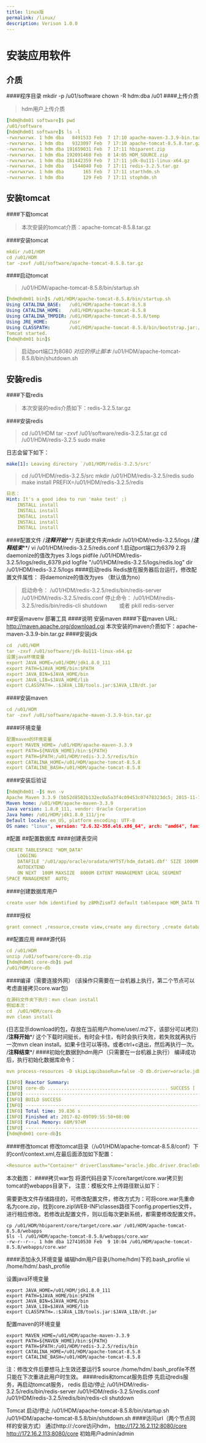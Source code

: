 ```yaml
---
title: linux版
permalink: /linux/
description: Verison 1.0.0
---
```


# 安装应用软件

## 介质

####程序目录
mkdir -p /u01/software
chown -R hdm:dba /u01
####上传介质
>hdm用户上传介质

```yaml
[hdm@hdm01 software]$ pwd/u01/software[hdm@hdm01 software]$ ls -l-rwxrwxrwx. 1 hdm dba   8491533 Feb  7 17:10 apache-maven-3.3.9-bin.tar.gz-rwxrwxrwx. 1 hdm dba   9323097 Feb  7 17:10 apache-tomcat-8.5.8.tar.gz-rwxrwxrwx. 1 hdm dba 191659031 Feb  7 17:11 hbiparent.zip-rwxrwxrwx. 1 hdm dba 192091468 Feb  8 14:05 HDM_SOURCE.zip-rwxrwxrwx. 1 hdm dba 181442359 Feb  7 17:11 jdk-8u111-linux-x64.gz-rwxrwxrwx. 1 hdm dba   1544040 Feb  7 17:11 redis-3.2.5.tar.gz-rwxrwxrwx. 1 hdm dba       165 Feb  7 17:11 starthdm.sh-rwxrwxrwx. 1 hdm dba       129 Feb  7 17:11 stophdm.sh
```

## 安装tomcat

####下载tomcat

>本次安装的tomcat介质：apache-tomcat-8.5.8.tar.gz

####安装tomcat
```yaml
mkdir /u01/HDMcd /u01/HDMtar -zxvf /u01/software/apache-tomcat-8.5.8.tar.gz
```


####启动tomcat
>/u01/HDM/apache-tomcat-8.5.8/bin/startup.sh

```yaml[hdm@hdm01 bin]$ /u01/HDM/apache-tomcat-8.5.8/bin/startup.shUsing CATALINA_BASE:   /u01/HDM/apache-tomcat-8.5.8Using CATALINA_HOME:   /u01/HDM/apache-tomcat-8.5.8Using CATALINA_TMPDIR: /u01/HDM/apache-tomcat-8.5.8/tempUsing JRE_HOME:        /usrUsing CLASSPATH:       /u01/HDM/apache-tomcat-8.5.8/bin/bootstrap.jar:/u01/HDM/apache-tomcat-8.5.8/bin/tomcat-juli.jarTomcat started.[hdm@hdm01 bin]$
```
>启动port端口为8080*对应的停止脚本*/u01/HDM/apache-tomcat-8.5.8/bin/shutdown.sh

## 安装redis
####下载redis

>本次安装的redis介质如下：redis-3.2.5.tar.gz

####安装redis

>cd /u01/HDMtar -zxvf /u01/software/redis-3.2.5.tar.gzcd /u01/HDM/redis-3.2.5sudo make 

日志会留下如下：
```yaml
make[1]: Leaving directory `/u01/HDM/redis-3.2.5/src'
```

>cd /u01/HDM/redis-3.2.5/srcmkdir /u01/HDM/redis-3.2.5/redissudo make install  PREFIX=/u01/HDM/redis-3.2.5/redis

```yaml
日志：Hint: It's a good idea to run 'make test' ;)    INSTALL install    INSTALL install    INSTALL install    INSTALL install    INSTALL install
```

####配置文件
/*******************************注释开始*********************************/先新建文件夹mkdir /u01/HDM/redis-3.2.5/logs/*******************************注释结束*********************************/vi /u01/HDM/redis-3.2.5/redis.conf1.启动port端口为63792.将daemonize的值改为yes3.logspidfile /u01/HDM/redis-3.2.5/logs/redis_6379.pidlogfile "/u01/HDM/redis-3.2.5/logs/redis.log"dir /u01/HDM/redis-3.2.5/logs
####启动redis
Redis放在服务器后台运行，修改配置文件属性：将daemonize的值改为yes （默认值为no）
>启动命令：/u01/HDM/redis-3.2.5/redis/bin/redis-server  /u01/HDM/redis-3.2.5/redis.conf停止命令：/u01/HDM/redis-3.2.5/redis/bin/redis-cli shutdown　　或者pkill redis-server

##安装mavenv 部署工具
####说明
安装maven
####下载maven
URL: http://maven.apache.org/download.cgi本次安装的maven介质如下：apache-maven-3.3.9-bin.tar.gz
####安装jdk
```yaml
cd  /u01/HDMtar -zxvf /u01/software/jdk-8u111-linux-x64.gz设置java环境变量export JAVA_HOME=/u01/HDM/jdk1.8.0_111export PATH=$JAVA_HOME/bin:$PATHexport JAVA_BIN=$JAVA_HOME/binexport JAVA_LIB=$JAVA_HOME/libexport CLASSPATH=.:$JAVA_LIB/tools.jar:$JAVA_LIB/dt.jar
```
####安装maven
```yaml
cd /u01/HDMtar -zxvf /u01/software/apache-maven-3.3.9-bin.tar.gz
```
####环境变量
```yaml
配置maven的环境变量export MAVEN_HOME= /u01/HDM/apache-maven-3.3.9export PATH=${MAVEN_HOME}/bin:${PATH}export PATH=$PATH:/u01/HDM/redis-3.2.5/redis/binexport CATALINA_HOME=/u01/HDM/apache-tomcat-8.5.8export CATALINE_BASH=/u01/HDM/apache-tomcat-8.5.8
```
####安装后验证
```yaml
[hdm@hdm01 ~]$ mvn -vApache Maven 3.3.9 (bb52d8502b132ec0a5a3f4c09453c07478323dc5; 2015-11-11T00:41:47+08:00)Maven home: /u01/HDM/apache-maven-3.3.9Java version: 1.8.0_111, vendor: Oracle CorporationJava home: /u01/HDM/jdk1.8.0_111/jreDefault locale: en_US, platform encoding: UTF-8OS name: "linux", version: "2.6.32-358.el6.x86_64", arch: "amd64", family: "unix"
```
#配置
##配置数据库
####创建表空间
```yaml
CREATE TABLESPACE "HDM_DATA"     LOGGING     DATAFILE '/u01/app/oracle/oradata/HYTST/hdm_data01.dbf' SIZE 1000M     AUTOEXTEND     ON NEXT  100M MAXSIZE  8000M EXTENT MANAGEMENT LOCAL SEGMENT SPACE MANAGEMENT  AUTO;
```
####创建数据库用户
```yaml
create user hdm identified by z8MhZismTJ default tablespace HDM_DATA TEMPORARY TABLESPACE "TEMP";
```
####授权
```yaml
grant connect ,resource,create view,create any directory ,create database link to hdm;
```
##配置应用
####源代码
```yaml
cd /u01/HDMunzip /u01/software/core-db.zip[hdm@hdm01 core-db]$ pwd/u01/HDM/core-db
```
####编译（需要连接外网）
(该操作只需要在一台机器上执行，第二个节点可以考虑直接拷贝core.war包)```yaml
在源码文件夹下执行：mvn clean install例如本次：cd  /u01/HDM/core-dbmvn clean install
```(日志显示download的包，存放在当前用户/home/user/.m2下，该部分可以拷贝)/******************************注释开始*******************************/这个下载时间挺长，有时会卡住，有时会执行失败，若失败就再执行一次mvn clean install。如果卡住可以等待。或者ctrl+c退出，然后再执行一次。/******************************注释结束*******************************/
####初始化数据到hdm用户（只需要在一台机器上执行）
编译成功后，执行初始化数据库命令：
```yamlmvn process-resources -D skipLiquibaseRun=false -D db.driver=oracle.jdbc.driver.OracleDriver -D db.url=jdbc:oracle:thin:@ys-dbtest.jingpai.com:1531:HYTST -Ddb.user=hdm -Ddb.password=z8MhZismTJ
``````yaml[INFO] Reactor Summary:[INFO] core-db ............................................ SUCCESS [  1.073 s][INFO] ------------------------------------------------------------------------[INFO] BUILD SUCCESS[INFO] ------------------------------------------------------------------------[INFO] Total time: 39.836 s[INFO] Finished at: 2017-02-09T09:55:50+08:00[INFO] Final Memory: 68M/974M[INFO] ------------------------------------------------------------------------[hdm@hdm01 core-db]$
```
####修改tomcat
修改tomcat目录（/u01/HDM/apache-tomcat-8.5.8/conf）下的conf/context.xml,在最后面添加如下配置：
```yaml<Resource auth="Container" driverClassName="oracle.jdbc.driver.OracleDriver" name="jdbc/hbi_dev" type="javax.sql.DataSource" url="jdbc:oracle:thin:@ys-dbtest.jingpai.com:1531:HYTST" username="hdm" password="z8MhZismTJ"/>
```本次截图：
####拷贝war包
将源代码目录下/core/target/core.war拷贝到tomcat的webapps目录下，注意：模板文件上传路径默认如下：需要更改文件存储路径的，可修改配置文件，修改方式为：可将core.war先重命名为core.zip，找到core.zip\WEB-INF\classes路径下config.properties文件，进行相应修改。若修改此配置文件，则以后每次更新系统，都需要修改配置文件。
```cp /u01/HDM/hbiparent/core/target/core.war /u01/HDM/apache-tomcat-8.5.8/webapps$ls -l /u01/HDM/apache-tomcat-8.5.8/webapps/core.war -rw-r--r--. 1 hdm dba 127410530 Feb  9 10:04 /u01/HDM/apache-tomcat-8.5.8/webapps/core.war
```
####添加永久环境变量
编辑hdm用户目录(/home/hdm)下的.bash_profilevi /home/hdm/.bash_profile设置java环境变量
```export JAVA_HOME=/u01/HDM/jdk1.8.0_111export PATH=$JAVA_HOME/bin:$PATHexport JAVA_BIN=$JAVA_HOME/binexport JAVA_LIB=$JAVA_HOME/libexport CLASSPATH=.:$JAVA_LIB/tools.jar:$JAVA_LIB/dt.jar
```配置maven的环境变量
```export MAVEN_HOME=/u01/HDM/apache-maven-3.3.9export PATH=${MAVEN_HOME}/bin:${PATH}export PATH=$PATH:/u01/HDM/redis-3.2.5/redis/binexport CATALINA_HOME=/u01/HDM/apache-tomcat-8.5.8export CATALINE_BASH=/u01/HDM/apache-tomcat-8.5.8
```注：修改文件后要想马上生效还要运行$ source /home/hdm/.bash_profile不然只能在下次重进此用户时生效。
####redis和tomcat服务启停
先启动redis服务，再启动tomcat服务，redis启动/停止/u01/HDM/redis-3.2.5/redis/bin/redis-server  /u01/HDM/redis-3.2.5/redis.conf/u01/HDM/redis-3.2.5/redis/bin/redis-cli shutdownTomcat启动/停止/u01/HDM/apache-tomcat-8.5.8/bin/startup.sh/u01/HDM/apache-tomcat-8.5.8/bin/shutdown.sh
####访问url（两个节点同样的安装方式）
通过http://<ip>:<prot>/core访问hdm，http://172.16.2.112:8080/corehttp://172.16.2.113:8080/core初始用户admin/admin